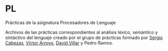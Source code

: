 # PL
Prácticas de la asignatura Procesadores de Lenguaje

Archivos de las prácticas correspondientes al análisis léxico, semántico y sintáctico del lenguaje creado por el grupo de prácticas formado por
[Sergio Cabezas](https://github.com/sergiocgdl), [Víctor Arroyo](https://github.com/victory06), [David Villar](https://github.com/Daalma7) y Pedro Ramos.

